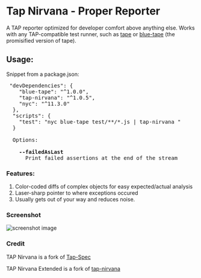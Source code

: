 # Tap Nirvana - Proper Reporter

A TAP reporter optimized for developer comfort above anything else. Works with
any TAP-compatible test runner, such as
[tape](https://www.npmjs.com/package/tape) or
[blue-tape](https://www.npmjs.com/package/blue-tape) (the promisified version of
tape).

## Usage:

Snippet from a package.json:

<pre>
 "devDependencies": {
    "blue-tape": "^1.0.0",
    "tap-nirvana": "^1.0.5",
    "nyc": "^11.3.0"
  },
  "scripts": {
    "test": "nyc blue-tape test/**/*.js | tap-nirvana "
  }

  Options:

    <b>--failedAsLast</b>
      Print failed assertions at the end of the stream
</pre>

### Features:

1. Color-coded diffs of complex objects for easy expected/actual analysis
2. Laser-sharp pointer to where exceptions occured
3. Usually gets out of your way and reduces noise.

### Screenshot

![screenshot image](screenshot-diff.jpg)

### Credit

TAP Nirvana is a fork of [Tap-Spec](https://github.com/scottcorgan/tap-spec)

TAP Nirvana Extended is a fork of [tap-nirvana](https://github.com/inadarei/tap-nirvana)
